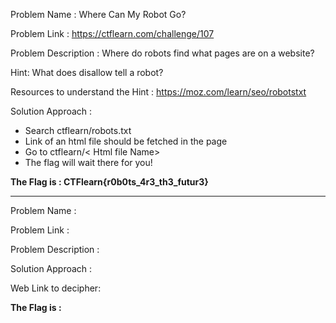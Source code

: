 Problem Name : Where Can My Robot Go?

Problem Link : https://ctflearn.com/challenge/107

Problem Description : Where do robots find what pages are on a website?

Hint: What does disallow tell a robot?

Resources to understand the Hint : https://moz.com/learn/seo/robotstxt

Solution Approach :
- Search ctflearn/robots.txt
- Link of an html file should be fetched in the page
- Go to ctflearn/< Html file Name>
- The flag will wait there for you!


**The Flag is : CTFlearn{r0b0ts_4r3_th3_futur3}**

******************************************************************

Problem Name : 

Problem Link : 

Problem Description : 

Solution Approach :

Web Link to decipher:

**The Flag is :**
